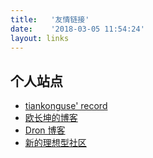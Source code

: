 ```yaml
---
title:   '友情链接'
date:    '2018-03-05 11:54:24'
layout: links
---
```


## 个人站点

* [tiankonguse' record](http://github.tiankonguse.com)
* [欧长坤的博客](https://changkun.us/)
* [Dron 博客](http://ucren.com/blog/)
* [新的理想型社区](http://linux.do/)
